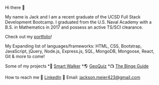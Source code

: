 Hi there 👋

My name is Jack and I am a recent graduate of the UCSD Full Stack Development Bootcamp. I graduated from the U.S. Naval Academy with a B.S. in Mathematics in 2017 and possess an active TS/SCI clearance.

Check out my [portfolio](https://meierj423.github.io/react-portfolio/)!

My Expanding list of languages/frameworks:
HTML, CSS, Bootstrap, JavaScript, jQuery, Node.js, Express.js, SQL, MongoDB, Mongoose, React, Git & more to come!

Some of my projects
*🦮 [Smart Walker](https://smart-walker.herokuapp.com/)
*🌎 [GeoQuiz](https://geo1quiz.herokuapp.com/)
*📺 [The Binge Guide](https://jmsj2.herokuapp.com/)

How to reach me
📑 [LinkedIn](https://www.linkedin.com/in/jackson-meier/) 📧 Email: [jackson.meier423@gmail.com](jackson.meier423@gmail.com)
